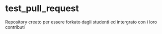 # test_pull_request
Repository creato per essere forkato dagli studenti ed intergrato con i loro contributi
